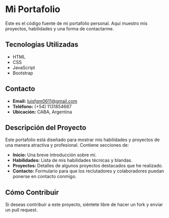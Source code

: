 # Mi Portafolio

Este es el código fuente de mi portafolio personal. Aquí muestro mis proyectos, habilidades y una forma de contactarme.

## Tecnologías Utilizadas
- HTML
- CSS
- JavaScript
- Bootstrap

## Contacto
- **Email:** luisfgm0611@gmail.com
- **Teléfono:** (+54) 1131854687
- **Ubicación:** CABA, Argentina

## Descripción del Proyecto
Este portafolio está diseñado para mostrar mis habilidades y proyectos de una manera atractiva y profesional. Contiene secciones de:

- **Inicio:** Una breve introducción sobre mí.
- **Habilidades:** Lista de mis habilidades técnicas y blandas.
- **Proyectos:** Detalles de algunos proyectos destacados que he realizado.
- **Contacto:** Formulario para que los reclutadores y colaboradores puedan ponerse en contacto conmigo.

## Cómo Contribuir
Si deseas contribuir a este proyecto, siéntete libre de hacer un fork y enviar un pull request.


